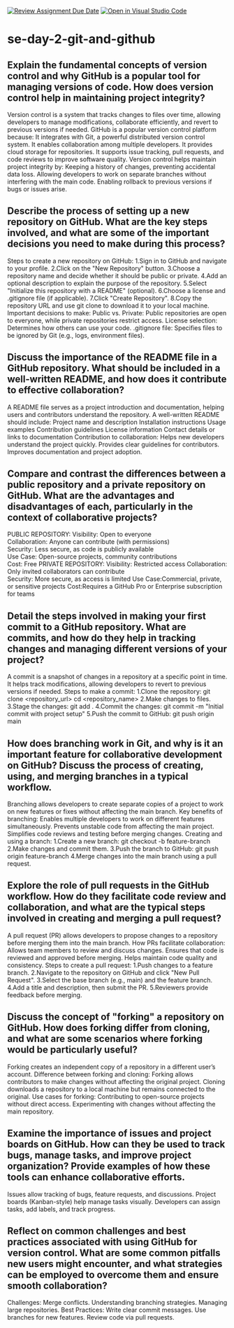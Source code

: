 [![Review Assignment Due Date](https://classroom.github.com/assets/deadline-readme-button-22041afd0340ce965d47ae6ef1cefeee28c7c493a6346c4f15d667ab976d596c.svg)](https://classroom.github.com/a/8wgCKhpZ)
[![Open in Visual Studio Code](https://classroom.github.com/assets/open-in-vscode-2e0aaae1b6195c2367325f4f02e2d04e9abb55f0b24a779b69b11b9e10269abc.svg)](https://classroom.github.com/online_ide?assignment_repo_id=18418107&assignment_repo_type=AssignmentRepo)
# se-day-2-git-and-github
## Explain the fundamental concepts of version control and why GitHub is a popular tool for managing versions of code. How does version control help in maintaining project integrity?
Version control is a system that tracks changes to files over time, allowing developers to manage modifications, collaborate efficiently, and revert to previous versions if needed.
GitHub is a popular version control platform because:
It integrates with Git, a powerful distributed version control system.
It enables collaboration among multiple developers.
It provides cloud storage for repositories.
It supports issue tracking, pull requests, and code reviews to improve software quality.
Version control helps maintain project integrity by:
Keeping a history of changes, preventing accidental data loss.
Allowing developers to work on separate branches without interfering with the main code.
Enabling rollback to previous versions if bugs or issues arise.

## Describe the process of setting up a new repository on GitHub. What are the key steps involved, and what are some of the important decisions you need to make during this process?
Steps to create a new repository on GitHub:
1.Sign in to GitHub and navigate to your profile.
2.Click on the "New Repository" button.
3.Choose a repository name and decide whether it should be public or private.
4.Add an optional description to explain the purpose of the repository.
5.Select "Initialize this repository with a README" (optional).
6.Choose a license and .gitignore file (if applicable).
7.Click "Create Repository".
8.Copy the repository URL and use git clone <repo-url> to download it to your local machine.
Important decisions to make:
Public vs. Private: Public repositories are open to everyone, while private repositories restrict access.
License selection: Determines how others can use your code.
.gitignore file: Specifies files to be ignored by Git (e.g., logs, environment files).

## Discuss the importance of the README file in a GitHub repository. What should be included in a well-written README, and how does it contribute to effective collaboration?
A README file serves as a project introduction and documentation, helping users and contributors understand the repository.
A well-written README should include:
Project name and description
Installation instructions
Usage examples
Contribution guidelines
License information
Contact details or links to documentation
Contribution to collaboration:
Helps new developers understand the project quickly.
Provides clear guidelines for contributors.
Improves documentation and project adoption.

## Compare and contrast the differences between a public repository and a private repository on GitHub. What are the advantages and disadvantages of each, particularly in the context of collaborative projects?
PUBLIC REPOSITORY:
Visibility:	Open to everyone	
Collaboration:	Anyone can contribute (with permissions)	
Security:	Less secure, as code is publicly available	
Use Case:	Open-source projects, community contributions	
Cost:	Free
PRIVATE REPOSITORY:
Visibility:	Restricted access
Collaboration:	Only invited collaborators can contribute	
Security:	More secure, as access is limited
Use Case:Commercial, private, or sensitive projects
Cost:Requires a GitHub Pro or Enterprise subscription for teams

## Detail the steps involved in making your first commit to a GitHub repository. What are commits, and how do they help in tracking changes and managing different versions of your project?
A commit is a snapshot of changes in a repository at a specific point in time. It helps track modifications, allowing developers to revert to previous versions if needed.
Steps to make a commit:
1.Clone the repository: git clone <repository_url>
cd <repository_name>
2.Make changes to files.
3.Stage the changes: git add .
4.Commit the changes: git commit -m "Initial commit with project setup"
5.Push the commit to GitHub: git push origin main

## How does branching work in Git, and why is it an important feature for collaborative development on GitHub? Discuss the process of creating, using, and merging branches in a typical workflow.
Branching allows developers to create separate copies of a project to work on new features or fixes without affecting the main branch.
Key benefits of branching:
Enables multiple developers to work on different features simultaneously.
Prevents unstable code from affecting the main project.
Simplifies code reviews and testing before merging changes.
Creating and using a branch:
1.Create a new branch: git checkout -b feature-branch
2.Make changes and commit them.
3.Push the branch to GitHub: git push origin feature-branch
4.Merge changes into the main branch using a pull request.

## Explore the role of pull requests in the GitHub workflow. How do they facilitate code review and collaboration, and what are the typical steps involved in creating and merging a pull request?
A pull request (PR) allows developers to propose changes to a repository before merging them into the main branch.
How PRs facilitate collaboration:
Allows team members to review and discuss changes.
Ensures that code is reviewed and approved before merging.
Helps maintain code quality and consistency.
Steps to create a pull request:
1.Push changes to a feature branch.
2.Navigate to the repository on GitHub and click "New Pull Request".
3.Select the base branch (e.g., main) and the feature branch.
4.Add a title and description, then submit the PR.
5.Reviewers provide feedback before merging.

## Discuss the concept of "forking" a repository on GitHub. How does forking differ from cloning, and what are some scenarios where forking would be particularly useful?
Forking creates an independent copy of a repository in a different user’s account.
Difference between forking and cloning:
Forking allows contributors to make changes without affecting the original project.
Cloning downloads a repository to a local machine but remains connected to the original.
Use cases for forking:
Contributing to open-source projects without direct access.
Experimenting with changes without affecting the main repository.

## Examine the importance of issues and project boards on GitHub. How can they be used to track bugs, manage tasks, and improve project organization? Provide examples of how these tools can enhance collaborative efforts.
Issues allow tracking of bugs, feature requests, and discussions.
Project boards (Kanban-style) help manage tasks visually.
Developers can assign tasks, add labels, and track progress.

## Reflect on common challenges and best practices associated with using GitHub for version control. What are some common pitfalls new users might encounter, and what strategies can be employed to overcome them and ensure smooth collaboration?
Challenges:
Merge conflicts.
Understanding branching strategies.
Managing large repositories.
Best Practices:
Write clear commit messages.
Use branches for new features.
Review code via pull requests.
